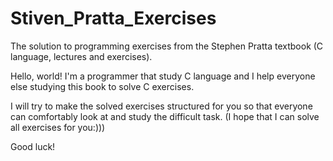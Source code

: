 # Stiven_Pratta_Exercises
The solution to programming exercises from the Stephen Pratta textbook (C language, lectures and exercises).

Hello, world! I'm a programmer that study C language and I help everyone else studying this book to solve C exercises.

I will try to make the solved exercises structured for you so that everyone can comfortably look at and study the difficult task. (I hope that I can solve all exercises for you:)))

Good luck!
